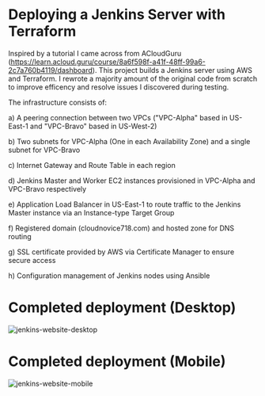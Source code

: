 # Deploying a Jenkins Server with Terraform
Inspired by a tutorial I came across from ACloudGuru (https://learn.acloud.guru/course/8a6f598f-a41f-48ff-99a6-2c7a760b4119/dashboard). This project builds a Jenkins server using AWS and Terraform. I rewrote a majority amount of the original code from scratch to improve efficency and resolve issues I discovered during testing.

The infrastructure consists of:

a) A peering connection between two VPCs ("VPC-Alpha" based in US-East-1 and "VPC-Bravo" based in US-West-2)

b) Two subnets for VPC-Alpha (One in each Availability Zone) and a single subnet for VPC-Bravo

c) Internet Gateway and Route Table in each region

d) Jenkins Master and Worker EC2 instances provisioned in VPC-Alpha and VPC-Bravo respectively

e) Application Load Balancer in US-East-1 to route traffic to the Jenkins Master instance via an Instance-type Target Group

f) Registered domain (cloudnovice718.com) and hosted zone for DNS routing

g) SSL certificate provided by AWS via Certificate Manager to ensure secure access

h) Configuration management of Jenkins nodes using Ansible 

# Completed deployment (Desktop)
![jenkins-website-desktop](https://user-images.githubusercontent.com/81878657/169739973-4ce93717-f97e-4550-ac29-b66b4f1a639c.png)
# Completed deployment (Mobile)
![jenkins-website-mobile](https://user-images.githubusercontent.com/81878657/169739976-0c3fe5fb-bfee-434a-941d-b3e4b0e8ff2a.jpeg)
